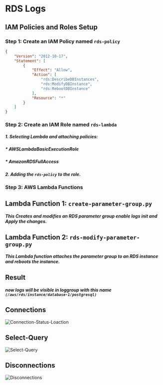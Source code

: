 # RDS Logs

## IAM Policies and Roles Setup

### Step 1: Create an IAM Policy named `rds-policy`
```json
{
    "Version": "2012-10-17",
    "Statement": [
        {
            "Effect": "Allow",
            "Action": [
                "rds:DescribeDBInstances",
                "rds:ModifyDBInstance",
                "rds:RebootDBInstance"
            ],
            "Resource": "*"
        }
    ]
}
```

### Step 2: Create an IAM Role named `rds-lambda`
##### 1. Selecting Lambda and attaching policies:
##### * AWSLambdaBasicExecutionRole
##### * AmazonRDSFullAccess
##### 2. Adding the `rds-policy` to the role.

### Step 3: AWS Lambda Functions
## Lambda Function 1: `create-parameter-group.py`
##### This Creates and modifies an RDS parameter group enable logs init and Apply the changes.

## Lambda Function 2: `rds-modify-parameter-group.py`
##### This Lambda function attaches the parameter group to an RDS instance and reboots the instance.

## Result
##### now logs will be visible in loggroup with this name `(/aws/rds/instance/database-1/postgresql)` 

## Connections
![Connection-Status-Loaction](https://github.com/Prashanth5996/RDS-logs/assets/94959676/23ec3fc9-6475-4624-b530-f85a6a18bb1c)

## Select-Query
![Select-Query](https://github.com/Prashanth5996/RDS-logs/assets/94959676/48090d66-f080-4ec4-9055-286c73801998)

## Disconnections
![Disconnections](https://github.com/Prashanth5996/RDS-logs/assets/94959676/7ec7d733-3800-42b2-a2be-8119eba91693)


